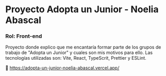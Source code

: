 # Proyecto Adopta un Junior - Noelia Abascal

### Rol: Front-end

Proyecto donde explico que me encantaría formar parte de los grupos de trabajo de "Adopta un Junior" y cuales son mis motivos para ello.
Las tecnologías utilizadas son: Vite, React, TypeScrit, Prettier y ESLint.

🔗 https://adopta-un-junior-noelia-abascal.vercel.app/
